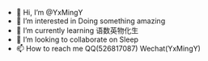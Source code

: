 - 👋 Hi, I’m @YxMingY
- 👀 I’m interested in Doing something amazing
- 🌱 I’m currently learning 语数英物化生
- 💞️ I’m looking to collaborate on Sleep
- 📫 How to reach me QQ(526817087)  Wechat(YxMingY)

<!---
YxMingY/YxMingY is a ✨ special ✨ repository because its `README.md` (this file) appears on your GitHub profile.
You can click the Preview link to take a look at your changes.
--->
